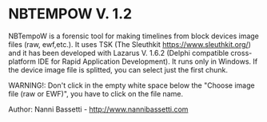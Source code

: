 # NBTEMPOW V. 1.2
NBTempoW is a forensic tool for making timelines from block devices image files (raw, ewf,etc.). It uses TSK (The Sleuthkit https://www.sleuthkit.org/) and it has been developed with Lazarus V. 1.6.2 (Delphi compatible cross-platform IDE for Rapid Application Development). It runs only in Windows.
If the device image file is splitted, you can select just the first chunk.

WARNING!: Don't click in the empty white space below the "Choose image file (raw or EWF)", you have to click on the file name. 

Author: Nanni Bassetti - http://www.nannibassetti.com
